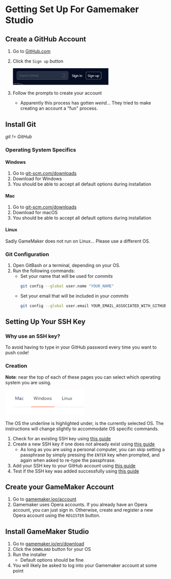 # Getting Set Up For Gamemaker Studio

## Create a GitHub Account

1. Go to [GitHub.com](https://github.com)
2. Click the `Sign up` button

   <img src="images/GitHubSignUp.PNG" alt="signup" width="300">
3. Follow the prompts to create your account
    * Apparently this process has gotten _weird_... They tried to make creating
      an account a "fun" process.

## Install Git

_git != GitHub_

### Operating System Specifics

#### Windows

1. Go to [git-scm.com/downloads](https://git-scm.com/downloads)
2. Download for Windows
3. You should be able to accept all default options during installation

#### Mac

1. Go to [git-scm.com/downloads](https://git-scm.com/downloads)
2. Download for macOS
3. You should be able to accept all default options during installation

#### Linux

Sadly GameMaker does not run on Linux... Please use a different OS.

### Git Configuration

1. Open GitBash or a terminal, depending on your OS.
2. Run the following commands:
   * Set your name that will be used for _commits_
     ```bash
     git config --global user.name "YOUR_NAME"
     ```
   * Set your email that will be included in your _commits_
     ```bash
     git config --global user.email YOUR_EMAIL_ASSOCIATED_WITH_GITHUB
     ```

## Setting Up Your SSH Key

### Why use an SSH key? 

To avoid having to type in your GitHub password every time you want to push code!

### Creation

**Note**: near the top of each of these pages you can select which operating system you are using.

![](images/OSSelection.PNG)

The OS the underline is highlighted under, is the currently selected OS. The
instructions will change slightly to accommodate OS specific commands.

1. Check for an existing SSH key using [this guide](https://docs.github.com/en/authentication/connecting-to-github-with-ssh/checking-for-existing-ssh-keys)
2. Create a new SSH key if one does not already exist using [this guide](https://docs.github.com/en/authentication/connecting-to-github-with-ssh/generating-a-new-ssh-key-and-adding-it-to-the-ssh-agent)
   * As long as you are using a personal computer, you can skip setting a passphrase by simply pressing the `ENTER` key 
     when prompted, and again when asked to re-type the passphrase.
3. Add your SSH key to your GitHub account using [this guide](https://docs.github.com/en/authentication/connecting-to-github-with-ssh/adding-a-new-ssh-key-to-your-github-account)
4. Test if the SSH key was added successfully using [this guide](https://docs.github.com/en/authentication/connecting-to-github-with-ssh/testing-your-ssh-connection)

## Create your GameMaker Account

1. Go to [gamemaker.ioo/account](https://gamemaker.io/account/)
2. Gamemaker uses Opera accounts. If you already have an Opera account, you can
   just sign in. Otherwise, create and register a new Opera account using the
   `REGISTER` button.

## Install GameMaker Studio

1. Go to [gamemaker.io/en/download](https://gamemaker.io/en/download)
2. Click the `DOWNLOAD` button for your OS
3. Run the installer
   * Default options should be fine
4. You will likely be asked to log into your Gamemaker account at some point
